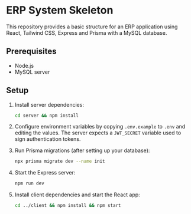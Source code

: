 # ERP System Skeleton

This repository provides a basic structure for an ERP application using React, Tailwind CSS, Express and Prisma with a MySQL database.

## Prerequisites
- Node.js
- MySQL server

## Setup
1. Install server dependencies:
   ```bash
   cd server && npm install
   ```

2. Configure environment variables by copying `.env.example` to `.env` and editing the values.
   The server expects a `JWT_SECRET` variable used to sign authentication tokens.

3. Run Prisma migrations (after setting up your database):
   ```bash
   npx prisma migrate dev --name init
   ```
4. Start the Express server:
   ```bash
   npm run dev
   ```
5. Install client dependencies and start the React app:
   ```bash
   cd ../client && npm install && npm start
   ```
